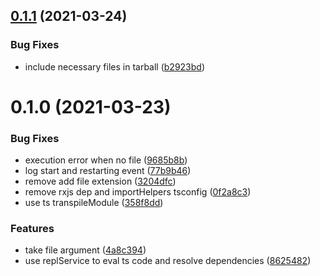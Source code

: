 ## [0.1.1](https://github.com/erhise/offline-blitz/compare/0.1.0...0.1.1) (2021-03-24)


### Bug Fixes

* include necessary files in tarball ([b2923bd](https://github.com/erhise/offline-blitz/commit/b2923bd1fa7464666cc93745ba68f583c11b1248))



# 0.1.0 (2021-03-23)


### Bug Fixes

* execution error when no file ([9685b8b](https://github.com/erhise/offline-blitz/commit/9685b8bb51fe4dfdc5b15f917d4a986b85c7e7af))
* log start and restarting event ([77b9b46](https://github.com/erhise/offline-blitz/commit/77b9b463ce32658f3a0bd64207555a957d05db41))
* remove add file extension ([3204dfc](https://github.com/erhise/offline-blitz/commit/3204dfc329ad9ce2547526c4f99cb413e961eb54))
* remove rxjs dep and importHelpers tsconfig ([0f2a8c3](https://github.com/erhise/offline-blitz/commit/0f2a8c39d5dff6c92f7ffdfcd4d4e698e9c3a4bb))
* use ts transpileModule ([358f8dd](https://github.com/erhise/offline-blitz/commit/358f8dd8fa7932e99a213bcaf64d3d7662989bd4))


### Features

* take file argument ([4a8c394](https://github.com/erhise/offline-blitz/commit/4a8c394d2cb5487be2c11498a089948d41a44779))
* use replService to eval ts code and resolve dependencies ([8625482](https://github.com/erhise/offline-blitz/commit/862548254af6f4e5122511b50ec72635c83425ab))




